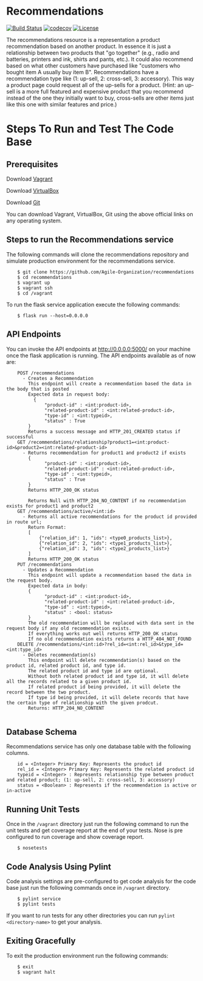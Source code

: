 # Recommendations

[![Build Status](https://travis-ci.org/Agile-Organization/recommendations.svg?branch=master)](https://travis-ci.org/Agile-Organization/recommendations)
[![codecov](https://codecov.io/gh/Agile-Organization/recommendations/branch/master/graph/badge.svg?token=3LLMCBRGCQ)](undefined)
[![License](https://img.shields.io/badge/License-Apache%202.0-blue.svg)](https://opensource.org/licenses/Apache-2.0)

The recommendations resource is a representation a product recommendation based on another product. In essence it is just a relationship between two products that "go together" (e.g., radio and batteries, printers and ink, shirts and pants, etc.). It could also recommend based on what other customers have purchased like "customers who bought item A usually buy item B". Recommendations have a recommendation type like (1: up-sell, 2: cross-sell, 3: accessory). This way a product page could request all of the up-sells for a product. (Hint: an up-sell is a more full featured and expensive product that you recommend instead of the one they initially want to buy, cross-sells are other items just like this one with similar features and price.)

# Steps To Run and Test The Code Base
## Prerequisites
Download [Vagrant](https://www.vagrantup.com/)

Download [VirtualBox](https://www.virtualbox.org/)

Download [Git](https://git-scm.com/book/en/v2/Getting-Started-Installing-Git)

You can download Vagrant, VirtualBox, Git using the above official links on any operating system.

## Steps to run the Recommendations service
The following commands will clone the recommendations repository and simulate production environment for the recommendations service.
```shell
    $ git clone https://github.com/Agile-Organization/recommendations
    $ cd recommendations
    $ vagrant up
    $ vagrant ssh
    $ cd /vagrant
```
To run the flask service application execute the following commands:
```shell
    $ flask run --host=0.0.0.0
```
## API Endpoints
You can invoke the API endpoints at http://0.0.0.0:5000/ on your machine once the flask application is running.
The API endpoints available as of now are:
```shell
    POST /recommendations
      - Creates a Recommendation
        This endpoint will create a recommendation based the data in the body that is posted
        Expected data in request body:
          {
              "product-id" : <int:product-id>,
              "related-product-id" : <int:related-product-id>,
              "type-id" : <int:typeid>,
              "status" : True
        }
        Returns a success message and HTTP_201_CREATED status if successful
    GET /recommendations/relationship?product1=<int:product-id>&product2=<int:related-product-id>
      - Returns recommendation for product1 and product2 if exists
        {
              "product-id" : <int:product-id>,
              "related-product-id" : <int:related-product-id>,
              "type-id" : <int:typeid>,
              "status" : True
        }
        Returns HTTP_200_OK status

        Returns Null with HTTP_204_NO_CONTENT if no recommendation exists for product1 and product2
    GET /recommendations/active/<int:id>
      - Returns all active recommendations for the product id provided in route url;
        Return Format:
        [
            {"relation_id": 1, "ids": <type0_products_list>},
            {"relation_id": 2, "ids": <type1_products_list>},
            {"relation_id": 3, "ids": <type2_products_list>}
        ]
        Returns HTTP_200_OK status
    PUT /recommendations
      - Updates a Recommendation
        This endpoint will update a recommendation based the data in the request body.
        Expected data in body:
        {
              "product-id" : <int:product-id>,
              "related-product-id" : <int:related-product-id>,
              "type-id" : <int:typeid>,
              "status" : <bool: status>
        }
        The old recommendation will be replaced with data sent in the request body if any old recommendation exists.
        If everything works out well returns HTTP_200_OK status
        If no old recommendation exists returns a HTTP_404_NOT_FOUND
    DELETE /recommendations/<int:id>?rel_id=<int:rel_id>&type_id=<int:type_id>
      - Deletes recommendation(s)
        This endpoint will delete recommendation(s) based on the product id, related product id, and type id. 
        The related product id and type id are optional. 
        Without both related product id and type id, it will delete all the records related to a given product id. 
        If related product id being provided, it will delete the record between the two product. 
        If type id being provided, it will delete records that have the certain type of relationship with the given prodcut. 
        Returns: HTTP_204_NO_CONTENT


```
## Database Schema
Recommendations service has only one database table with the following columns.
```shell
    id = <Integer> Primary Key: Represents the product id
    rel_id = <Integer> Primary Key: Represents the related product id
    typeid = <Integer> : Represents relationship type between product and related product; (1: up-sell, 2: cross-sell, 3: accessory)
    status = <Boolean> : Represents if the recommendation is active or in-active
```
## Running Unit Tests

Once in the `/vagrant` directory just run the following command to run the unit tests and get coverage report at the end of your tests. Nose is pre configured to run coverage and show coverage report.

```shell
    $ nosetests
```

## Code Analysis Using Pylint

Code analysis settings are pre-configured to get code analysis for the code base just run the following commands once in `/vagrant` directory.

```shell
    $ pylint service
    $ pylint tests
```
If you want to run tests for any other directories you can run `pylint <directory-name>` to get your analysis.

## Exiting Gracefully
To exit the production environment run the following commands:

```shell
    $ exit
    $ vagrant halt
```
